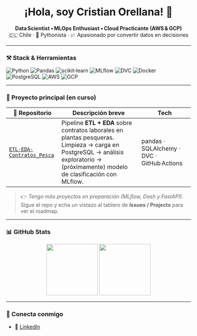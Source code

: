 <h1 align="center">¡Hola, soy Cristian Orellana! 👋</h1>

<p align="center">
  <b>Data Scientist&nbsp;• MLOps&nbsp;Enthusiast&nbsp;• Cloud&nbsp;Practicante (AWS & GCP)</b><br>
  🇨🇱 Chile · 🐍 Pythonista · 📈 Apasionado por convertir datos en decisiones
</p>

---

### ⚒️ Stack & Herramientas
![Python](https://img.shields.io/badge/-Python-3776AB?logo=python&logoColor=white)
![Pandas](https://img.shields.io/badge/-Pandas-150458?logo=pandas&logoColor=white)
![scikit‑learn](https://img.shields.io/badge/-Scikit%20Learn-F7931E?logo=scikitlearn&logoColor=black)
![MLflow](https://img.shields.io/badge/-MLflow-0194E2?logo=mlflow&logoColor=white)
![DVC](https://img.shields.io/badge/-DVC-945DD6?logo=dvc&logoColor=white)
![Docker](https://img.shields.io/badge/-Docker-2496ED?logo=docker&logoColor=white)
![PostgreSQL](https://img.shields.io/badge/-PostgreSQL-4169E1?logo=postgresql&logoColor=white)
![AWS](https://img.shields.io/badge/-AWS-232F3E?logo=amazonaws&logoColor=white)
![GCP](https://img.shields.io/badge/-GCP-4285F4?logo=googlecloud&logoColor=white)

---

### 🚀 Proyecto principal (en curso)
| 📁 Repositorio | Descripción breve | Tech |
|---------------|-------------------|------|
| [`ETL-EDA-Contratos_Pesca`](https://github.com/CristianNac/ETL-EDA-Contratos_Pesca) | Pipeline **ETL + EDA** sobre contratos laborales en plantas pesqueras. Limpieza → carga en PostgreSQL → análisis exploratorio -> (próximamente) modelo de clasificación con MLflow. | pandas · SQLAlchemy · DVC · GitHub Actions |

> 👉 *Tengo más proyectos en preparación (MLflow, Dash y FastAPI).* Sigue el repo y echa un vistazo al tablero de **Issues / Projects** para ver el roadmap.

---

### 📊 GitHub Stats
<p align="center">
  <img src="https://github-readme-stats.vercel.app/api?username=CristianNac&show_icons=true&theme=tokyonight&hide_rank=true" height="140">
  <img src="https://github-readme-stats.vercel.app/api/top-langs/?username=CristianNac&layout=compact&theme=tokyonight&langs_count=8" height="140">
</p>

---

### 🤝 Conecta conmigo
- 💼 [LinkedIn](https://www.linkedin.com/in/cristian‑o7)
